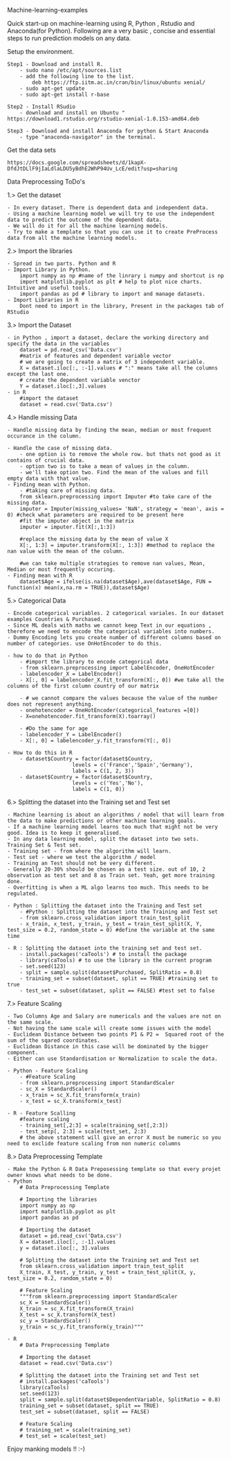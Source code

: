 
Machine-learning-examples

Quick start-up on machine-learning using R, Python , Rstudio and Anaconda(for Python). Following are a very basic , concise and essential steps to run prediction models on any data.  

Setup the environment.

	Step1 - Download and install R. 
		- sudo nano /etc/apt/sources.list
		- add the following line to the list. 
			deb https://ftp.iitm.ac.in/cran/bin/linux/ubuntu xenial/
		- sudo apt-get update
		- sudo apt-get install r-base

	Step2 - Install RSudio
		- download and install on Ubuntu " https://download1.rstudio.org/rstudio-xenial-1.0.153-amd64.deb

	Step3 - Download and install Anaconda for python & Start Anaconda
		- type "anaconda-navigator" in the terminal.


Get the data sets 

	https://docs.google.com/spreadsheets/d/1kapX-DfdJtDLlF9jIaLdlaLDU5yBdhE2WhP94Uv_LcE/edit?usp=sharing


Data Preprocessing ToDo's

1.> Get the dataset

	- In every dataset. There is dependent data and independent data. 
	- Using a machine learning model we will try to use the independent data to predict the outcome of the dependent data. 
	- We will do it for all the machine learning models. 
	- Try to make a template so that you can use it to create PreProcess data from all the machine learning models. 


2.> Import the libraries

	- Spread in two parts. Python and R
	- Import Library in Python. 
		import numpy as np #name of the linrary i numpy and shortcut is np
		import matplotlib.pyplot as plt # help to plot nice charts. Intuitive and useful tools. 
		import pandas as pd # library to import and manage datasets.
	- Import Libraries in R
		Dont need to import in the library, Present in the packages tab of RStudio


3.> Import the Dataset
	
	- in Python , import a dataset, declare the working directory and specify the data in the variables
		dataset = pd.read_csv('Data.csv')
		#matrix of features and dependent variable vector
		# we are going to create a matrix of 3 independent variable. 
		X = dataset.iloc[:, :-1].values # ":" means take all the columns except the last one. 
		# create the dependent variable venctor
		Y = dataset.iloc[:,3].values
	- in R
		#import the dataset
		dataset = read.csv('Data.csv')

4.> Handle missing Data 

	- Handle missing data by finding the mean, median or most frequent occurance in the column.

	- Handle the case of missing data. 
		- one option is to remove the whole row. but thats not good as it contains of crucial data. 
		- option two is to take a mean of values in the column.
		- we'll take option two. Find the mean of the values and fill empty data with that value.  
	- Finding mean with Python.
		- #taking care of missing data. 
		from sklearn.preprocessing import Imputer #to take care of the missing data.
		imputer = Imputer(missing_values= 'NaN', strategy = 'mean', axis = 0) #check what parameters are required to be present here 
		#fit the imputer object in the matrix
		imputer = imputer.fit(X[:,1:3])

		#replace the missing data by the mean of value X
		X[:, 1:3] = imputer.transform(X[:, 1:3]) #method to replace the nan value with the mean of the column.

		#we can take multiple strategies to remove nan values, Mean, Median or most frequently occuring.
	- Finding mean with R
		dataset$Age = ifelse(is.na(dataset$Age),ave(dataset$Age, FUN = function(x) mean(x,na.rm = TRUE)),dataset$Age)



5.> Categorical Data

	- Encode categorical variables. 2 categorical variales. In our dataset examples Countries & Purchased.
	- Since ML deals with maths we cannot keep Text in our equations , therefore we need to encode the categorical variables into numbers.
	- Dummy Encoding lets you create number of different columns based on number of categories. use OnHotEncoder to do this.

	- how to do that in Python
		- #import the library to encode categorical data
		- from sklearn.preprocessing import LabelEncoder, OneHotEncoder
		- labelencoder_X = LabelEncoder()
		- X[:, 0] = labelencoder_X.fit_transform(X[:, 0]) #we take all the columns of the first column country of our matrix

		- # we cannot compare the values because the value of the number does not represent anything. 
		- onehotencoder = OneHotEncoder(categorical_features =[0])
		- X=onehotencoder.fit_transform(X).toarray()

		- #Do the same for age
		- labelencoder_Y = LabelEncoder()
		- X[:, 0] = labelencoder_y.fit_transform(Y[:, 0])  
	
	- How to do this in R
		- dataset$Country = factor(dataset$Country,
                         levels = c('France','Spain','Germany'),
                         labels = C(1, 2, 3))
		- dataset$Country = factor(dataset$Country,
                         levels = c('Yes','No'),
                         labels = C(1, 0))


6.> Splitting the dataset into the Training set and Test set
	
	- Machine learning is about an algorithms / model that will learn from the data to make predictions or other machine learning goals.
	- If a machine learning model learns too much that might not be very good. Idea is to keep it generalised.  
	- In any data learning model, split the dataset into two sets. Training Set & Test set.
	- Training set - from where the algorithm will learn.   
	- Test set - where we test the algorithm / model
	- Training an Test should not be very different.
	- Generally 20-30% should be chosen as a test size. out of 10, 2 observation as test set and 8 as Train set. Yeah, get more training done.   
	- Overfitting is when a ML algo learns too much. This needs to be regulated. 

	- Python : Splitting the dataset into the Training and Test set    
		- #Python : Splitting the dataset into the Training and Test set
		- from sklearn.cross_validation import train_test_split
		- x_train, x_test, y_train, y_test = train_test_split(X, Y, test_size = 0.2, random_state = 0) #define the variable at the same time

	- R : Splitting the dataset into the training set and test set.
		- install.packages('caTools') # to install the package
		- library(caTools) # to use the library in the current program
		- set.seed(123)
		- split = sample.split(dataset$Purchased, SplitRatio = 0.8)
		- training_set = subset(dataset, split == TRUE) #training set to true
		- test_set = subset(dataset, split == FALSE) #test set to false
		
7.> Feature Scaling 

	- Two Columns Age and Salary are numericals and the values are not on the same scale. 
	- Not having the same scale will create some issues with the model
	- Euclidean Distance between two points P1 & P2 =  Squared root of the sum of the sqared coordinates. 
	- Euclidean Distance in this case will be dominated by the bigger component. 
	- Either can use Standardisation or Normalization to scale the data.

	- Python - Feature Scaling
		- #Feature Scaling
		- from sklearn.preprocessing import StandardScaler
		- sc_X = StandardScaler()
		- x_train = sc_X.fit_transform(x_train)
		- x_test = sc_X.transform(x_test)

	- R - Feature Scalling 
		#feature scaling
		- training_set[,2:3] = scale(training_set[,2:3])
		- test_setp[, 2:3] = scale(test_set, 2:3)
		# the above statement will give an error X must be numeric so you need to exclide feature scaling from non numeric columns


8.> Data Preprocessing Template
	
	- Make the Python & R Data Preposessing template so that every projet owner knows what needs to be done. 
	- Python
		# Data Preprocessing Template

		# Importing the libraries
		import numpy as np
		import matplotlib.pyplot as plt
		import pandas as pd

		# Importing the dataset
		dataset = pd.read_csv('Data.csv')
		X = dataset.iloc[:, :-1].values
		y = dataset.iloc[:, 3].values

		# Splitting the dataset into the Training set and Test set
		from sklearn.cross_validation import train_test_split
		X_train, X_test, y_train, y_test = train_test_split(X, y, test_size = 0.2, random_state = 0)

		# Feature Scaling
		"""from sklearn.preprocessing import StandardScaler
		sc_X = StandardScaler()
		X_train = sc_X.fit_transform(X_train)
		X_test = sc_X.transform(X_test)
		sc_y = StandardScaler()
		y_train = sc_y.fit_transform(y_train)"""

	- R
		# Data Preprocessing Template

		# Importing the dataset
		dataset = read.csv('Data.csv')

		# Splitting the dataset into the Training set and Test set
		# install.packages('caTools')
		library(caTools)
		set.seed(123)
		split = sample.split(dataset$DependentVariable, SplitRatio = 0.8)
		training_set = subset(dataset, split == TRUE)
		test_set = subset(dataset, split == FALSE)

		# Feature Scaling
		# training_set = scale(training_set)
		# test_set = scale(test_set)



Enjoy manking models !! :-) 

